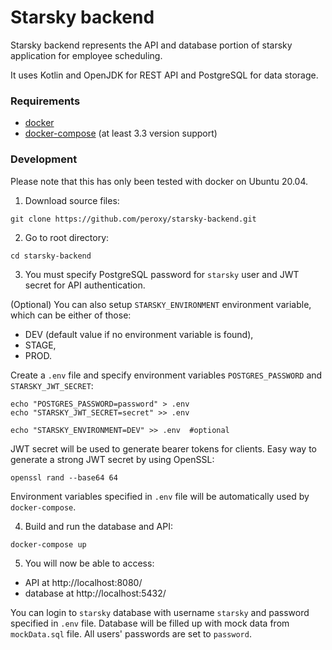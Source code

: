 # Starsky backend
Starsky backend represents the API and database portion of starsky application for employee scheduling.

It uses Kotlin and OpenJDK for REST API and PostgreSQL for data storage.

### Requirements 
- [docker](https://docs.docker.com/get-docker/) 
- [docker-compose](https://docs.docker.com/compose/install/) (at least 3.3 version support)

### Development
Please note that this has only been tested with docker on Ubuntu 20.04.
1. Download source files:
 
```shell script
git clone https://github.com/peroxy/starsky-backend.git
```

2. Go to root directory:
 
```shell script
cd starsky-backend
```

3. You must specify PostgreSQL password for `starsky` user and JWT secret for API authentication. 

(Optional) You can also setup `STARSKY_ENVIRONMENT` environment variable, which can be either of those:
- DEV (default value if no environment variable is found),
- STAGE,
- PROD.

Create a `.env` file and specify environment variables `POSTGRES_PASSWORD` and `STARSKY_JWT_SECRET`:
 
```shell script
echo "POSTGRES_PASSWORD=password" > .env
echo "STARSKY_JWT_SECRET=secret" >> .env

echo "STARSKY_ENVIRONMENT=DEV" >> .env  #optional
```
    
   JWT secret will be used to generate bearer tokens for clients. Easy way to generate a strong JWT secret by using OpenSSL:
   
```shell script
openssl rand --base64 64
```
 
   Environment variables specified in `.env` file will be automatically used by `docker-compose`.
   
4. Build and run the database and API:
 
```shell script
docker-compose up
```
   
5. You will now be able to access:
- API at http://localhost:8080/
- database at http://localhost:5432/ 

 
You can login to `starsky` database with username `starsky` and password specified in `.env` file.
Database will be filled up with mock data from `mockData.sql` file. All users' passwords are set to `password`.
